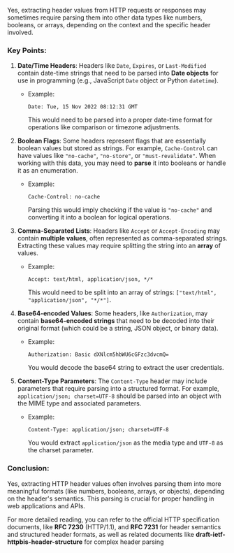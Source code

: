 Yes, extracting header values from HTTP requests or responses may sometimes require parsing them into other data types like numbers, booleans, or arrays, depending on the context and the specific header involved.

### Key Points:

1. **Date/Time Headers**:
   Headers like `Date`, `Expires`, or `Last-Modified` contain date-time strings that need to be parsed into **Date objects** for use in programming (e.g., JavaScript `Date` object or Python `datetime`).

   - Example:
     ```plaintext
     Date: Tue, 15 Nov 2022 08:12:31 GMT
     ```
     This would need to be parsed into a proper date-time format for operations like comparison or timezone adjustments.

2. **Boolean Flags**:
   Some headers represent flags that are essentially boolean values but stored as strings. For example, `Cache-Control` can have values like `"no-cache"`, `"no-store"`, or `"must-revalidate"`. When working with this data, you may need to **parse** it into booleans or handle it as an enumeration.

   - Example:
     ```plaintext
     Cache-Control: no-cache
     ```
     Parsing this would imply checking if the value is `"no-cache"` and converting it into a boolean for logical operations.

3. **Comma-Separated Lists**:
   Headers like `Accept` or `Accept-Encoding` may contain **multiple values**, often represented as comma-separated strings. Extracting these values may require splitting the string into an **array** of values.

   - Example:
     ```plaintext
     Accept: text/html, application/json, */*
     ```
     This would need to be split into an array of strings: `["text/html", "application/json", "*/*"]`.

4. **Base64-encoded Values**:
   Some headers, like `Authorization`, may contain **base64-encoded strings** that need to be decoded into their original format (which could be a string, JSON object, or binary data).

   - Example:
     ```plaintext
     Authorization: Basic dXNlcm5hbWU6cGFzc3dvcmQ=
     ```
     You would decode the base64 string to extract the user credentials.

5. **Content-Type Parameters**:
   The `Content-Type` header may include parameters that require parsing into a structured format. For example, `application/json; charset=UTF-8` should be parsed into an object with the MIME type and associated parameters.

   - Example:
     ```plaintext
     Content-Type: application/json; charset=UTF-8
     ```
     You would extract `application/json` as the media type and `UTF-8` as the charset parameter.

### Conclusion:

Yes, extracting HTTP header values often involves parsing them into more meaningful formats (like numbers, booleans, arrays, or objects), depending on the header's semantics. This parsing is crucial for proper handling in web applications and APIs.

For more detailed reading, you can refer to the official HTTP specification documents, like **RFC 7230** (HTTP/1.1), and **RFC 7231** for header semantics and structured header formats, as well as related documents like **draft-ietf-httpbis-header-structure** for complex header parsing
